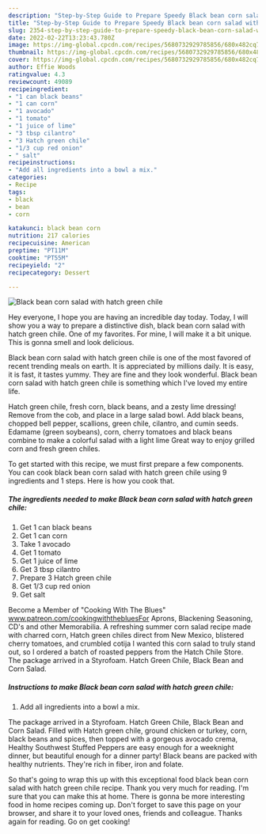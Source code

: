 ```yaml
---
description: "Step-by-Step Guide to Prepare Speedy Black bean corn salad with hatch green chile"
title: "Step-by-Step Guide to Prepare Speedy Black bean corn salad with hatch green chile"
slug: 2354-step-by-step-guide-to-prepare-speedy-black-bean-corn-salad-with-hatch-green-chile
date: 2022-02-22T13:23:43.780Z
image: https://img-global.cpcdn.com/recipes/5680732929785856/680x482cq70/black-bean-corn-salad-with-hatch-green-chile-recipe-main-photo.jpg
thumbnail: https://img-global.cpcdn.com/recipes/5680732929785856/680x482cq70/black-bean-corn-salad-with-hatch-green-chile-recipe-main-photo.jpg
cover: https://img-global.cpcdn.com/recipes/5680732929785856/680x482cq70/black-bean-corn-salad-with-hatch-green-chile-recipe-main-photo.jpg
author: Effie Woods
ratingvalue: 4.3
reviewcount: 49089
recipeingredient:
- "1 can black beans"
- "1 can corn"
- "1 avocado"
- "1 tomato"
- "1 juice of lime"
- "3 tbsp cilantro"
- "3 Hatch green chile"
- "1/3 cup red onion"
- " salt"
recipeinstructions:
- "Add all ingredients into a bowl a mix."
categories:
- Recipe
tags:
- black
- bean
- corn

katakunci: black bean corn 
nutrition: 217 calories
recipecuisine: American
preptime: "PT11M"
cooktime: "PT55M"
recipeyield: "2"
recipecategory: Dessert

---
```



![Black bean corn salad with hatch green chile](https://img-global.cpcdn.com/recipes/5680732929785856/680x482cq70/black-bean-corn-salad-with-hatch-green-chile-recipe-main-photo.jpg)

Hey everyone, I hope you are having an incredible day today. Today, I will show you a way to prepare a distinctive dish, black bean corn salad with hatch green chile. One of my favorites. For mine, I will make it a bit unique. This is gonna smell and look delicious.

Black bean corn salad with hatch green chile is one of the most favored of recent trending meals on earth. It is appreciated by millions daily. It is easy, it is fast, it tastes yummy. They are fine and they look wonderful. Black bean corn salad with hatch green chile is something which I've loved my entire life.

Hatch green chile, fresh corn, black beans, and a zesty lime dressing! Remove from the cob, and place in a large salad bowl. Add black beans, chopped bell pepper, scallions, green chile, cilantro, and cumin seeds. Edamame (green soybeans), corn, cherry tomatoes and black beans combine to make a colorful salad with a light lime Great way to enjoy grilled corn and fresh green chiles.


To get started with this recipe, we must first prepare a few components. You can cook black bean corn salad with hatch green chile using 9 ingredients and 1 steps. Here is how you cook that.

<!--inarticleads1-->

##### The ingredients needed to make Black bean corn salad with hatch green chile:

1. Get 1 can black beans
1. Get 1 can corn
1. Take 1 avocado
1. Get 1 tomato
1. Get 1 juice of lime
1. Get 3 tbsp cilantro
1. Prepare 3 Hatch green chile
1. Get 1/3 cup red onion
1. Get  salt


Become a Member of "Cooking With The Blues" www.patreon.com/cookingwiththebluesFor Aprons, Blackening Seasoning, CD's and other Memorabilia. A refreshing summer corn salad recipe made with charred corn, Hatch green chiles direct from New Mexico, blistered cherry tomatoes, and crumbled cotija I wanted this corn salad to truly stand out, so I ordered a batch of roasted peppers from the Hatch Chile Store. The package arrived in a Styrofoam. Hatch Green Chile, Black Bean and Corn Salad. 

<!--inarticleads2-->

##### Instructions to make Black bean corn salad with hatch green chile:

1. Add all ingredients into a bowl a mix.


The package arrived in a Styrofoam. Hatch Green Chile, Black Bean and Corn Salad. Filled with Hatch green chile, ground chicken or turkey, corn, black beans and spices, then topped with a gorgeous avocado crema, Healthy Southwest Stuffed Peppers are easy enough for a weeknight dinner, but beautiful enough for a dinner party! Black beans are packed with healthy nutrients. They're rich in fiber, iron and folate. 

So that's going to wrap this up with this exceptional food black bean corn salad with hatch green chile recipe. Thank you very much for reading. I'm sure that you can make this at home. There is gonna be more interesting food in home recipes coming up. Don't forget to save this page on your browser, and share it to your loved ones, friends and colleague. Thanks again for reading. Go on get cooking!
